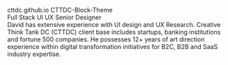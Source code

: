  cttdc.github.io
CTTDC-Block-Theme</br>
Full Stack UI UX Senior Designer</br>
David has extensive experience with UI design and UX Research. Creative Think Tank DC (CTTDC) client base includes startups, banking institutions and fortune 500 companies. He possesses 12+ years of art direction experience within digital transformation initiatives for B2C, B2B and SaaS industry expertise.</br>

